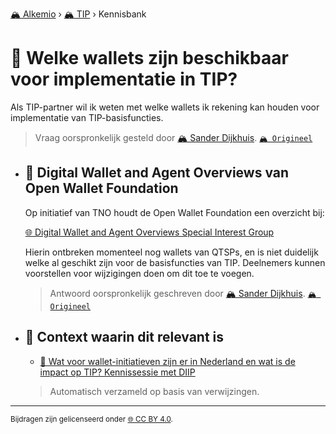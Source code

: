 [🏔️ Alkemio](https://welcome.alkem.io/) › [🏔️ TIP](https://alkem.io/tip/dashboard) › Kennisbank
# 📄 Welke wallets zijn beschikbaar voor implementatie in TIP?
Als TIP-partner wil ik weten met welke wallets ik rekening kan houden voor implementatie van TIP-basisfuncties.
> Vraag oorspronkelijk gesteld door [🏔️ Sander Dijkhuis](https://alkem.io/user/sander-dijkhuis-3912). [`🏔️ Origineel`](https://alkem.io/tip/collaboration/welkewalletszijnb-9243)

- ## <a id="digitalwalletanda-2218"></a> 📌 Digital Wallet and Agent Overviews van Open Wallet Foundation
  Op initiatief van TNO houdt de Open Wallet Foundation een overzicht bij:
  
  [🌐 Digital Wallet and Agent Overviews Special Interest Group](https://github.com/openwallet-foundation/digital-wallet-and-agent-overviews-sig)
  
  Hierin ontbreken momenteel nog wallets van QTSPs, en is niet duidelijk welke al geschikt zijn voor de basisfuncties van TIP. Deelnemers kunnen voorstellen voor wijzigingen doen om dit toe te voegen.

  
  > Antwoord oorspronkelijk geschreven door [🏔️ Sander Dijkhuis](https://alkem.io/tip/collaboration/welkewalletszijnb-9243/posts/digitalwalletanda-2218). [`🏔️ Origineel`](https://alkem.io/tip/collaboration/welkewalletszijnb-9243/posts/digitalwalletanda-2218)

- ## 📌 Context waarin dit relevant is
  - [📌 Wat voor wallet-initiatieven zijn er in Nederland en wat is de impact op TIP? Kennissessie met DIIP](watvoorwallet-init-2068.md#kennissessiemetdii-5708)
  >Automatisch verzameld op basis van verwijzingen.
* * *
<small>Bijdragen zijn gelicenseerd onder [🌐 CC BY 4.0](https://creativecommons.org/licenses/by/4.0/deed.nl).</small>

